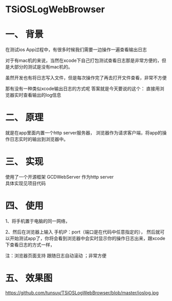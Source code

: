 # TSiOSLogWebBrowser

# 一、 背景
在测试ios App过程中，有很多时候我们需要一边操作一遍查看输出日志

对于有mac机的来说，当然在xcode下自己打包测试查看日志那是非常方便的，但是大部分的测试是没有mac机的。

虽然开发也有将日志写入文件，但是每次操作完了再去打开文件查看，非常不方便

那有没有一种类似xcode输出日志的方式呢
答案就是今天要说的这个： 直接用浏览器实时查看输出的log信息

# 二、 原理
就是在app里面内置一个http server服务器，
浏览器作为请求客户端，将app的操作日志实时的输出到浏览器中。

# 三、 实现
使用了一个开源框架 GCDWebServer 作为http server  
具体实现见项目代码

# 四、 使用
1、将手机置于电脑的同一网络，

2、然后在浏览器上输入 手机IP：port（端口是在代码中任意指定的），
然后就可以开始测试app了，你将会看到浏览器中会实时显示你的操作日志出来，跟xcode下查看日志的方式一样，

注：浏览器页面支持 跟随日志自动滚动 ；非常方便

# 五、 效果图

https://github.com/tunsuy/TSiOSLogWebBrowser/blob/master/ioslog.jpg
